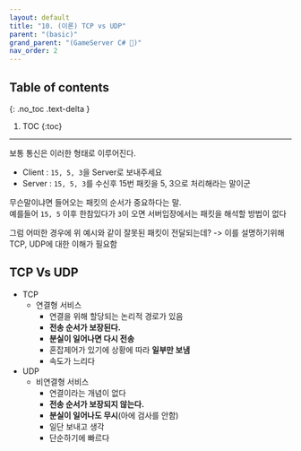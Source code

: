 ```yaml
---
layout: default
title: "10. (이론) TCP vs UDP"
parent: "(basic)"
grand_parent: "(GameServer C# 🎯)"
nav_order: 2
---
```


## Table of contents
{: .no_toc .text-delta }

1. TOC
{:toc}

---

보통 통신은 이러한 형태로 이루어진다.

* Client : `15, 5, 3`을 Server로 보내주세요
* Server : `15, 5, 3`를 수신후 15번 패킷을 5, 3으로 처리해라는 말이군

무슨말이냐면 들어오는 패킷의 순서가 중요하다는 말.<br>
예를들어 `15, 5` 이후 한참있다가 `3`이 오면 서버입장에서는 패킷을 해석할 방법이 없다

그럼 어떠한 경우에 위 예시와 같이 잘못된 패킷이 전달되는데? -> 이를 설명하기위해 TCP, UDP에 대한 이해가 필요함

## TCP Vs UDP

* TCP
    * 연결형 서비스
        * 연결을 위해 할당되는 논리적 경로가 있음
        * **전송 순서가 보장된다.**
        * **분실이 일어나면 다시 전송**
        * 혼잡제어가 있기에 상황에 따라 **일부만 보냄**
        * 속도가 느리다
* UDP
    * 비연결형 서비스
        * 연결이라는 개념이 없다
        * **전송 순서가 보장되지 않는다.**
        * **분실이 일어나도 무시**(아에 검사를 안함)
        * 일단 보내고 생각
        * 단순하기에 빠르다